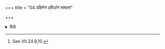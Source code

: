 +++
title = "04 दक्षिणेन हविर्धानं समवत्तं"

+++

<details><summary>थिते</summary>

4. (The Adhvaryu) brings the cut (poriton of the oblation material viz. Iḍā) along the south (of) the Havirdhāna(-shed) or along the north (of it).[^1]   

[^1]: See VII.24.8,10.  
</details>
